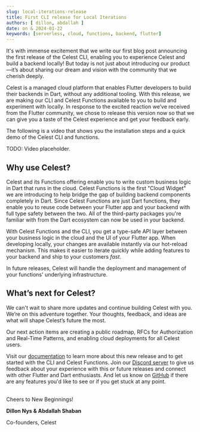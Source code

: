 ```yaml
---
slug: local-iterations-release
title: First CLI release for Local Iterations
authors: [ dillon, abdallah ]
date: on & 2024-01-22
keywords: [serverless, cloud, functions, backend, flutter]
---
```


It's with immense excitement that we write our first blog post announcing the first release of the Celest CLI, enabling you to experience Celest and build a backend locally! But today is not just about introducing our product&mdash;it’s about sharing our dream and vision with the community that we cherish deeply.

<!--truncate-->

Celest is a managed cloud platform that enables Flutter developers to build their backends in Dart, without any additional tooling. With this release, we are making our CLI and Celest Functions available to you to build and experiment with locally. In response to the excited reaction we’ve received from the Flutter community, we chose to release this version now so that we can give you a taste of the Celest experience and get your feedback early.

The following is a video that shows you the installation steps and a quick demo of the Celest CLI and functions.

TODO: Video placeholder.

## Why use Celest?

Celest and its Functions offering enable you to write custom business logic in Dart that runs in the cloud. Celest Functions is the first "Cloud Widget" we are introducing to help bridge the gap of building backend components completely in Dart. Since Celest Functions are just Dart functions, they enable you to reuse code between your Flutter app and your backend with full type safety between the two. All of the third-party packages you're familiar with from the Dart ecosystem can now be used in your backend.

With Celest Functions and the CLI, you get a type-safe API layer between your business logic in the cloud and the UI of your Flutter app. When developing locally, your changes are available instantly via our hot-reload mechanism. This makes it easier to iterate quickly while adding features to your backend and ship to your customers _fast_.

In future releases, Celest will handle the deployment and management of your functions' underlying infrastructure.

## What’s next for Celest?

We can't wait to share more updates and continue building Celest with you. We’re on this adventure together. Your thoughts, feedback, and ideas are what will shape Celest’s future the most. 

Our next action items are creating a public roadmap, RFCs for Authorization and Real-Time Patterns, and enabling cloud deployments for all Celest users.

Visit our [documentation](https://celest.dev/docs) to learn more about this new release and to get started with the CLI and Celest Functions. Join our [Discord server](https://celest.dev/discord) to give us feedback about your experience with this or future releases and connect with other Flutter and Dart enthusiasts. And let us know on [GitHub](https://github.com/celest-dev/celest) if there are any features you'd like to see or if you get stuck at any point.

<div style={{ "line-height": "0.75rem" }}>
<br />
Cheers to New Beginnings!
<br />

**Dillon Nys & Abdallah Shaban**

Co-founders, Celest
</div>
